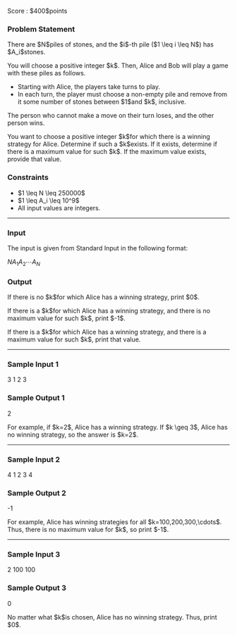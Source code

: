 
<div>

<span>

<span>

<p>
Score : $400$points
</p>

<div>

<section>

### **Problem Statement**

<p>
There are $N$piles of stones, and the $i$-th pile ($1 \leq i \leq N$) has $A_i$stones.
</p>

<p>
You will choose a positive integer $k$.
Then, Alice and Bob will play a game with these piles as follows.
</p>

<ul>

<li>
Starting with Alice, the players take turns to play.
</li>

<li>
In each turn, the player must choose a non-empty pile and remove from it some number of stones between $1$and $k$, inclusive.
</li>

</ul>

<p>
The person who cannot make a move on their turn loses, and the other person wins.
</p>

<p>
You want to choose a positive integer $k$for which there is a winning strategy for Alice.
Determine if such a $k$exists.
If it exists, determine if there is a maximum value for such $k$.
If the maximum value exists, provide that value.
</p>

</section>

</div>

<div>

<section>

### **Constraints**

<ul>

<li>
$1 \leq N \leq 250000$
</li>

<li>
$1 \leq A_i \leq 10^9$
</li>

<li>
All input values are integers.
</li>

</ul>

</section>

</div>

---

<div>

<div>

<section>

### **Input**

<p>
The input is given from Standard Input in the following format:
</p>

<div>

$N$$A_1$$A_2$$\cdots$$A_N$
</div>

</section>

</div>

<div>

<section>

### **Output**

<p>
If there is no $k$for which Alice has a winning strategy, print $0$.
</p>

<p>
If there is a $k$for which Alice has a winning strategy, and there is no maximum value for such $k$, print $-1$.
</p>

<p>
If there is a $k$for which Alice has a winning strategy, and there is a maximum value for such $k$, print that value.
</p>

</section>

</div>

</div>

---

<div>

<section>

### **Sample Input 1**

<div>

3
1 2 3

</div>

</section>

</div>

<div>

<section>

### **Sample Output 1**

<div>

2

</div>

<p>
For example, if $k=2$, Alice has a winning strategy.
If $k \geq 3$, Alice has no winning strategy, so the answer is $k=2$.
</p>

</section>

</div>

---

<div>

<section>

### **Sample Input 2**

<div>

4
1 2 3 4

</div>

</section>

</div>

<div>

<section>

### **Sample Output 2**

<div>

-1

</div>

<p>
For example, Alice has winning strategies for all $k=100,200,300,\cdots$.
Thus, there is no maximum value for $k$, so print $-1$.
</p>

</section>

</div>

---

<div>

<section>

### **Sample Input 3**

<div>

2
100 100

</div>

</section>

</div>

<div>

<section>

### **Sample Output 3**

<div>

0

</div>

<p>
No matter what $k$is chosen, Alice has no winning strategy.
Thus, print $0$.
</p>

</section>

</div>

</span>

</span>

</div>

